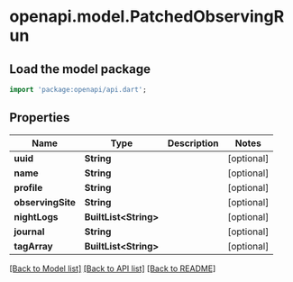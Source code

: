 # openapi.model.PatchedObservingRun

## Load the model package
```dart
import 'package:openapi/api.dart';
```

## Properties
Name | Type | Description | Notes
------------ | ------------- | ------------- | -------------
**uuid** | **String** |  | [optional] 
**name** | **String** |  | [optional] 
**profile** | **String** |  | [optional] 
**observingSite** | **String** |  | [optional] 
**nightLogs** | **BuiltList&lt;String&gt;** |  | [optional] 
**journal** | **String** |  | [optional] 
**tagArray** | **BuiltList&lt;String&gt;** |  | [optional] 

[[Back to Model list]](../README.md#documentation-for-models) [[Back to API list]](../README.md#documentation-for-api-endpoints) [[Back to README]](../README.md)


